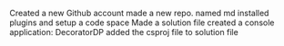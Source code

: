 Created a new Github account
made a new repo. named md
installed plugins and setup a code space
Made a solution file
created a console application: DecoratorDP
added the csproj file to solution file